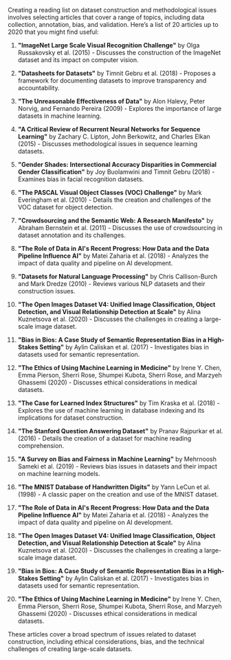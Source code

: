 Creating a reading list on dataset construction and methodological issues involves selecting articles that cover a range of topics, including data collection, annotation, bias, and validation. Here’s a list of 20 articles up to 2020 that you might find useful:

1. **"ImageNet Large Scale Visual Recognition Challenge"** by Olga Russakovsky et al. (2015) - Discusses the construction of the ImageNet dataset and its impact on computer vision.

2. **"Datasheets for Datasets"** by Timnit Gebru et al. (2018) - Proposes a framework for documenting datasets to improve transparency and accountability.

3. **"The Unreasonable Effectiveness of Data"** by Alon Halevy, Peter Norvig, and Fernando Pereira (2009) - Explores the importance of large datasets in machine learning.

4. **"A Critical Review of Recurrent Neural Networks for Sequence Learning"** by Zachary C. Lipton, John Berkowitz, and Charles Elkan (2015) - Discusses methodological issues in sequence learning datasets.

5. **"Gender Shades: Intersectional Accuracy Disparities in Commercial Gender Classification"** by Joy Buolamwini and Timnit Gebru (2018) - Examines bias in facial recognition datasets.

6. **"The PASCAL Visual Object Classes (VOC) Challenge"** by Mark Everingham et al. (2010) - Details the creation and challenges of the VOC dataset for object detection.

7. **"Crowdsourcing and the Semantic Web: A Research Manifesto"** by Abraham Bernstein et al. (2011) - Discusses the use of crowdsourcing in dataset annotation and its challenges.

8. **"The Role of Data in AI's Recent Progress: How Data and the Data Pipeline Influence AI"** by Matei Zaharia et al. (2018) - Analyzes the impact of data quality and pipeline on AI development.

9. **"Datasets for Natural Language Processing"** by Chris Callison-Burch and Mark Dredze (2010) - Reviews various NLP datasets and their construction issues.

10. **"The Open Images Dataset V4: Unified Image Classification, Object Detection, and Visual Relationship Detection at Scale"** by Alina Kuznetsova et al. (2020) - Discusses the challenges in creating a large-scale image dataset.

11. **"Bias in Bios: A Case Study of Semantic Representation Bias in a High-Stakes Setting"** by Aylin Caliskan et al. (2017) - Investigates bias in datasets used for semantic representation.

12. **"The Ethics of Using Machine Learning in Medicine"** by Irene Y. Chen, Emma Pierson, Sherri Rose, Shumpei Kubota, Sherri Rose, and Marzyeh Ghassemi (2020) - Discusses ethical considerations in medical datasets.

13. **"The Case for Learned Index Structures"** by Tim Kraska et al. (2018) - Explores the use of machine learning in database indexing and its implications for dataset construction.

14. **"The Stanford Question Answering Dataset"** by Pranav Rajpurkar et al. (2016) - Details the creation of a dataset for machine reading comprehension.

15. **"A Survey on Bias and Fairness in Machine Learning"** by Mehrnoosh Sameki et al. (2019) - Reviews bias issues in datasets and their impact on machine learning models.

16. **"The MNIST Database of Handwritten Digits"** by Yann LeCun et al. (1998) - A classic paper on the creation and use of the MNIST dataset.

17. **"The Role of Data in AI's Recent Progress: How Data and the Data Pipeline Influence AI"** by Matei Zaharia et al. (2018) - Analyzes the impact of data quality and pipeline on AI development.

18. **"The Open Images Dataset V4: Unified Image Classification, Object Detection, and Visual Relationship Detection at Scale"** by Alina Kuznetsova et al. (2020) - Discusses the challenges in creating a large-scale image dataset.

19. **"Bias in Bios: A Case Study of Semantic Representation Bias in a High-Stakes Setting"** by Aylin Caliskan et al. (2017) - Investigates bias in datasets used for semantic representation.

20. **"The Ethics of Using Machine Learning in Medicine"** by Irene Y. Chen, Emma Pierson, Sherri Rose, Shumpei Kubota, Sherri Rose, and Marzyeh Ghassemi (2020) - Discusses ethical considerations in medical datasets.

These articles cover a broad spectrum of issues related to dataset construction, including ethical considerations, bias, and the technical challenges of creating large-scale datasets.